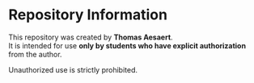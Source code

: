 # Repository Information

This repository was created by **Thomas Aesaert**.  
It is intended for use **only by students who have explicit authorization** from the author.

Unauthorized use is strictly prohibited.
